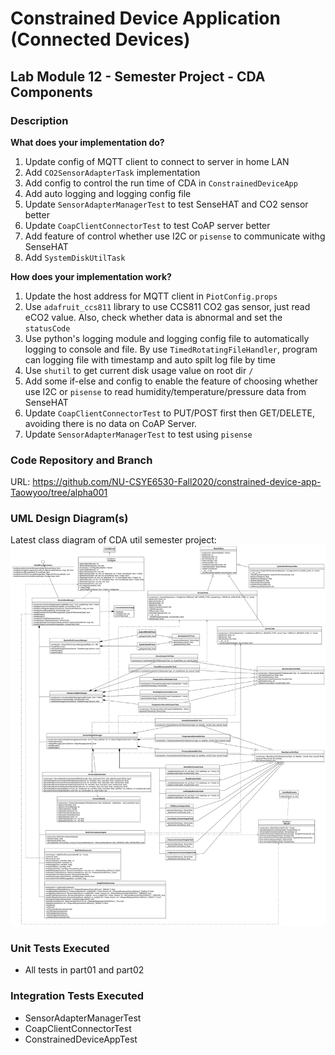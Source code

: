 # Constrained Device Application (Connected Devices)

## Lab Module 12 - Semester Project - CDA Components

### Description

**What does your implementation do?**

1. Update config of MQTT client to connect to server in home LAN
2. Add `CO2SensorAdapterTask` implementation
3. Add config to control the run time of CDA in `ConstrainedDeviceApp`
4. Add auto logging and logging config file
5. Update `SensorAdapterManagerTest` to test SenseHAT and CO2 sensor better
6. Update `CoapClientConnectorTest` to test CoAP server better
7. Add feature of control whether use I2C or `pisense` to communicate withg SenseHAT
8. Add `SystemDiskUtilTask` 

**How does your implementation work?**

1. Update the host address for MQTT client in `PiotConfig.props`
2. Use `adafruit_ccs811` library to use CCS811 CO2 gas sensor, just read eCO2 value. Also, check whether data is abnormal and set the `statusCode`
3. Use python's logging module and logging config file to automatically logging to console and file. By use `TimedRotatingFileHandler`, program can logging file with timestamp and auto spilt log file by time
4. Use `shutil` to get current disk usage value on root dir `/`
5. Add some if-else and config to enable the feature of choosing whether use I2C or `pisense` to read humidity/temperature/pressure data from SenseHAT
5. Update `CoapClientConnectorTest` to PUT/POST first then GET/DELETE, avoiding there is no data on CoAP Server.
6. Update `SensorAdapterManagerTest` to test using `pisense`

### Code Repository and Branch

URL: https://github.com/NU-CSYE6530-Fall2020/constrained-device-app-Taowyoo/tree/alpha001

### UML Design Diagram(s)

Latest class diagram of CDA util semester project:
![Class diagram](../../doc/UML/Lab12.svg)

### Unit Tests Executed

- All tests in part01 and part02 

### Integration Tests Executed

- SensorAdapterManagerTest
- CoapClientConnectorTest
- ConstrainedDeviceAppTest